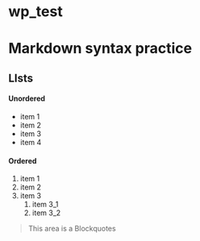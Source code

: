 # wp_test

# Markdown syntax practice

## LIsts
#### Unordered
- item 1
- item 2
- item 3
- item 4

#### Ordered
1. item 1
1. item 2
2. item 3
    1. item 3_1
    3. item 3_2

>This area is a Blockquotes
>
